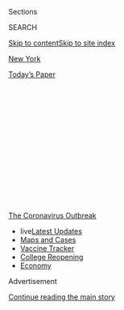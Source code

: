 <div id="app">

<div>

<div>

<div>

<div class="NYTAppHideMasthead css-1q2w90k e1suatyy0">

<div class="section css-ui9rw0 e1suatyy2">

<div class="css-eph4ug er09x8g0">

<div class="css-6n7j50">

</div>

<span class="css-1dv1kvn">Sections</span>

<div class="css-10488qs">

<span class="css-1dv1kvn">SEARCH</span>

</div>

[Skip to content](#site-content)[Skip to site index](#site-index)

</div>

<div id="masthead-section-label" class="css-1wr3we4 eaxe0e00">

[New
York](https://www.nytimes3xbfgragh.onion/section/nyregion)

</div>

<div class="css-10698na e1huz5gh0">

</div>

</div>

<div id="masthead-bar-one" class="section hasLinks css-15hmgas e1csuq9d3">

<div class="css-uqyvli e1csuq9d0">

</div>

<div class="css-1uqjmks e1csuq9d1">

</div>

<div class="css-9e9ivx">

[](https://myaccount.nytimes3xbfgragh.onion/auth/login?response_type=cookie&client_id=vi)

</div>

<div class="css-1bvtpon e1csuq9d2">

[Today’s
Paper](https://www.nytimes3xbfgragh.onion/section/todayspaper)

</div>

</div>

</div>

</div>

<div data-aria-hidden="false">

<div id="site-content" data-role="main">

<div>

<div class="css-1aor85t" style="opacity:0.000000001;z-index:-1;visibility:hidden">

<div class="css-1hqnpie">

<div class="css-epjblv">

<span class="css-17xtcya">[New
York](/section/nyregion)</span><span class="css-x15j1o">|</span><span class="css-fwqvlz">They
Filed for Unemployment Last Month. They Haven’t Seen a
Dime.</span>

</div>

<div class="css-k008qs">

<div class="css-1iwv8en">

<span class="css-18z7m18"></span>

<div>

</div>

</div>

<span class="css-1n6z4y">https://nyti.ms/2Vk5zNQ</span>

<div class="css-1705lsu">

<div class="css-4xjgmj">

<div class="css-4skfbu" data-role="toolbar" data-aria-label="Social Media Share buttons, Save button, and Comments Panel with current comment count" data-testid="share-tools">

  - 
  - 
  - 
  - 
    
    <div class="css-6n7j50">
    
    </div>

  - 

</div>

</div>

</div>

</div>

</div>

</div>

<div id="NYT_TOP_BANNER_REGION" class="css-13pd83m">

<div>

<div id="styln-prism-menu-1592847958612" class="section interactive-content interactive-size-medium css-1edisqu">

<div class="css-17ih8de interactive-body">

<div id="scroll-container" class="css-1gj85ro">

[<span class="styln-title-wrap"><span class="css-1pje3qr">The
Coronavirus</span><span class="css-1pje3qr">
Outbreak</span></span>](https://www.nytimes3xbfgragh.onion/news-event/coronavirus?action=click&pgtype=Article&state=default&region=TOP_BANNER&context=storylines_menu)

  - <span class="css-kqxiym" data-emphasize="true">live</span>[Latest
    Updates](https://www.nytimes3xbfgragh.onion/2020/08/04/world/coronavirus-cases.html?action=click&pgtype=Article&state=default&region=TOP_BANNER&context=storylines_menu)
  - [Maps and
    Cases](https://www.nytimes3xbfgragh.onion/interactive/2020/us/coronavirus-us-cases.html?action=click&pgtype=Article&state=default&region=TOP_BANNER&context=storylines_menu)
  - [Vaccine
    Tracker](https://www.nytimes3xbfgragh.onion/interactive/2020/science/coronavirus-vaccine-tracker.html?action=click&pgtype=Article&state=default&region=TOP_BANNER&context=storylines_menu)
  - [College
    Reopening](https://www.nytimes3xbfgragh.onion/2020/08/02/us/covid-college-reopening.html?action=click&pgtype=Article&state=default&region=TOP_BANNER&context=storylines_menu)
  - [Economy](https://www.nytimes3xbfgragh.onion/live/2020/08/04/business/stock-market-today-coronavirus?action=click&pgtype=Article&state=default&region=TOP_BANNER&context=storylines_menu)

</div>

</div>

</div>

</div>

</div>

<div id="top-wrapper" class="css-1sy8kpn">

<div id="top-slug" class="css-l9onyx">

Advertisement

</div>

[Continue reading the main
story](#after-top)

<div class="ad top-wrapper" style="text-align:center;height:100%;display:block;min-height:250px">

<div id="top" class="place-ad" data-position="top" data-size-key="top">

</div>

</div>

<div id="after-top">

</div>

</div>

<div>

<div id="sponsor-wrapper" class="css-1hyfx7x">

<div id="sponsor-slug" class="css-19vbshk">

Supported by

</div>

[Continue reading the main
story](#after-sponsor)

<div id="sponsor" class="ad sponsor-wrapper" style="text-align:center;height:100%;display:block">

</div>

<div id="after-sponsor">

</div>

</div>

<div class="css-186x18t">

</div>

<div class="css-1vkm6nb ehdk2mb0">

# They Filed for Unemployment Last Month. They Haven’t Seen a Dime.

</div>

Crashing websites, disconnected calls and problems with state-issued
debit cards are common for the 1.2 million New Yorkers seeking relief.

<div class="css-79elbk" data-testid="photoviewer-wrapper">

<div class="css-z3e15g" data-testid="photoviewer-wrapper-hidden">

</div>

<div class="css-1a48zt4 ehw59r15" data-testid="photoviewer-children">

![<span class="css-16f3y1r e13ogyst0" data-aria-hidden="true">“I’m
trying to spend $50 a week or less,” said Amy Berryman, who was laid off
from a wine bar in Manhattan and has not received the unemployment pay
the state said it sent weeks
ago.</span><span class="css-cnj6d5 e1z0qqy90" itemprop="copyrightHolder"><span class="css-1ly73wi e1tej78p0">Credit...</span><span><span>James
Estrin/The New York
Times</span></span></span>](https://static01.graylady3jvrrxbe.onion/images/2020/04/17/nyregion/17NYVIRUS-UNEMPLOYED1/merlin_171623994_88007ca7-4427-45ee-b170-6e1cfe3d715b-articleLarge.jpg?quality=75&auto=webp&disable=upscale)

</div>

</div>

<div class="css-18e8msd">

<div class="css-vp77d3 epjyd6m0">

<div class="css-hus3qt ey68jwv0" data-aria-hidden="true">

[![Matthew
Haag](https://static01.graylady3jvrrxbe.onion/images/2018/06/14/multimedia/author-matthew-haag/author-matthew-haag-thumbLarge.jpg
"Matthew Haag")](https://www.nytimes3xbfgragh.onion/by/matthew-haag)

</div>

<div class="css-1baulvz">

By [<span class="css-1baulvz last-byline" itemprop="name">Matthew
Haag</span>](https://www.nytimes3xbfgragh.onion/by/matthew-haag)

</div>

</div>

  - 
    
    <div class="css-ld3wwf e16638kd2">
    
    April 17,
    2020
    
    </div>

  - 
    
    <div class="css-4xjgmj">
    
    <div class="css-d8bdto" data-role="toolbar" data-aria-label="Social Media Share buttons, Save button, and Comments Panel with current comment count" data-testid="share-tools">
    
      - 
      - 
      - 
      - 
        
        <div class="css-6n7j50">
        
        </div>
    
      - 
    
    </div>
    
    </div>

</div>

</div>

<div class="section meteredContent css-1r7ky0e" name="articleBody" itemprop="articleBody">

<div class="css-1fanzo5 StoryBodyCompanionColumn">

<div class="css-53u6y8">

Gov. Andrew M. Cuomo has repeatedly promised to fix New York’s archaic
unemployment-insurance system, which has been overwhelmed by an
[unprecedented wave of
claims](https://www.nytimes3xbfgragh.onion/2020/05/14/business/economy/coronavirus-unemployment-claims.html).

The state has teamed up with Google to overhaul the online application,
added thousands of workers at call centers while expanded call-volume
capacity, and vowed to address outstanding unemployment claims within 72
hours.

Carly Keohane has yet to benefit from any of the improvements.

Ms. Keohane, who lost her waitressing job in Rochester, N.Y., has been
waiting a month to receive $2,124 in unemployment payments as a direct
deposit into her bank account.

But the state instead told her that the money had been deposited on a
state-issued debit card, which she never received. She cannot reach
anyone on the phone to find out where it is.

</div>

</div>

<div class="css-1fanzo5 StoryBodyCompanionColumn">

<div class="css-53u6y8">

“I call the Department of Labor every single day, and I know the options
by heart now,” said Ms. Keohane, 31, whose checking account was down to
$10.35. “It would be OK if I just knew where the money was.”

As the [coronavirus
pandemic](https://www.nytimes3xbfgragh.onion/2020/04/15/nyregion/coronavirus-face-masks-andrew-cuomo.html)
and near-nationwide stay-at-home orders exact an astonishing toll on the
U.S. economy, [state unemployment systems have
cratered](https://www.nytimes3xbfgragh.onion/2020/04/04/nyregion/coronavirus-ny-unemployment-benefits.html)
under a never-before-seen [deluge of jobless
claims](https://www.nytimes3xbfgragh.onion/2020/04/02/business/economy/coronavirus-unemployment-claims.html).
In the past four weeks, [about 22 million workers filed jobless
claims](https://www.nytimes3xbfgragh.onion/2020/04/16/business/economy/unemployment-numbers-coronavirus.html),
including about 1.2 million New Yorkers.

Unemployment systems, some of which rely on an antiquated computer
programming language that has largely gone the way of dinosaurs, were
not built for such a rush of claimants.

They also were not built for a new class of workers — independent
contractors and the self-employed — who are eligible for assistance
during the outbreak.

The results have been disastrous and maddening. Many people have had
their online applications crash before they could hit submit, requiring
them to start over from scratch. They have endured hourslong wait times
over several days only to be randomly disconnected, or connected with
representatives who say they cannot address their problems.

</div>

</div>

<div class="css-1fanzo5 StoryBodyCompanionColumn">

<div class="css-53u6y8">

In other states, [including
Kansas](https://www.kansascity.com/news/local/article242013491.html) and
Missouri, applicants say that they are still waiting for unemployment
payments to arrive, and that they have experienced long wait times on
the phone, as well as busy signals, disconnections and error-prone
online
applications.

<div id="NYT_MAIN_CONTENT_1_REGION" class="css-9tf9ac">

<div>

<div id="styln-covid-updates-world" class="section interactive-content interactive-size-medium css-1ftcdic">

<div class="css-17ih8de interactive-body">

<div id="styln-briefing-block" data-asset-id="QXJ0aWNsZTpueXQ6Ly9hcnRpY2xlLzNhNGMwYWI5LWIwY2QtNWQwOS1hZTgwLTdjMGU3ZTA1OWQ2OA==">

<div class="briefing-block-header-section">

# [Latest Updates: Global Coronavirus Outbreak](https://www.nytimes3xbfgragh.onion/2020/08/04/world/coronavirus-cases.html?action=click&pgtype=Article&state=default&region=MAIN_CONTENT_1&context=storylines_live_updates)

<div class="briefing-block-ts">

Updated 2020-08-04T21:41:55.934Z

</div>

</div>

  - [As talks drag on, McConnell signals openness to jobless aid
    extension that Republicans have
    opposed.](https://www.nytimes3xbfgragh.onion/2020/08/04/world/coronavirus-cases.html?action=click&pgtype=Article&state=default&region=MAIN_CONTENT_1&context=storylines_live_updates#link-2daa96b5)
  - [Novavax sees encouraging results from two studies of its
    experimental
    vaccine.](https://www.nytimes3xbfgragh.onion/2020/08/04/world/coronavirus-cases.html?action=click&pgtype=Article&state=default&region=MAIN_CONTENT_1&context=storylines_live_updates#link-1228a480)
  - [Public and private schools in Maryland and elsewhere are divided
    over in-person
    instruction.](https://www.nytimes3xbfgragh.onion/2020/08/04/world/coronavirus-cases.html?action=click&pgtype=Article&state=default&region=MAIN_CONTENT_1&context=storylines_live_updates#link-4825b93)

<div class="briefing-block-footer">

<div class="briefing-block-footer-meta">

[See more
updates](https://www.nytimes3xbfgragh.onion/2020/08/04/world/coronavirus-cases.html?action=click&pgtype=Article&state=default&region=MAIN_CONTENT_1&context=storylines_live_updates)

</div>

<div class="briefing-block-briefinglinks">

<span>More live coverage:</span>
[Markets](https://www.nytimes3xbfgragh.onion/live/2020/08/04/business/stock-market-today-coronavirus?action=click&pgtype=Article&state=default&region=MAIN_CONTENT_1&context=storylines_live_updates)

</div>

</div>

</div>

</div>

</div>

</div>

</div>

Without unemployment assistance, they have relied on friends, family and
savings, if they have any, to survive.

For New York applicants lucky enough to get through and submit a claim,
some have been jolted awake at 2 a.m. by calls from the state Labor
Department seeking to confirm their identities.

Speaking in Albany on Thursday, the secretary to the governor, Melissa
DeRosa, said New York had been staggering under the weight of more than
a million claims for unemployment insurance, about four times the number
of people who lost jobs in the 2008 financial
crisis.<span class="css-8l6xbc evw5hdy0"> </span>

“We are going to continue doing everything we can to bring the system up
to deal with this scale,” she said.

A Labor Department spokesman said on Friday that after the agency made
changes to its unemployment system, including updating its application,
its call center had made more than 470,000 follow-up calls to New
Yorkers who had not submitted completed claims.

</div>

</div>

<div class="css-79elbk" data-testid="photoviewer-wrapper">

<div class="css-z3e15g" data-testid="photoviewer-wrapper-hidden">

</div>

<div class="css-1a48zt4 ehw59r15" data-testid="photoviewer-children">

![<span class="css-16f3y1r e13ogyst0" data-aria-hidden="true">Melvin
Taylor II, who has yet to receive a debit card with his unemployment
benefits, said he was searching through coats and pants for loose
change.</span><span class="css-cnj6d5 e1z0qqy90" itemprop="copyrightHolder"><span class="css-1ly73wi e1tej78p0">Credit...</span><span>James
Estrin/The New York
Times</span></span>](https://static01.graylady3jvrrxbe.onion/images/2020/04/17/nyregion/17NYVIRUS-UNEMPLOYED2/merlin_171623991_6544e554-b07b-493a-9c41-f4951ae738bf-articleLarge.jpg?quality=75&auto=webp&disable=upscale)

</div>

</div>

<div class="css-1fanzo5 StoryBodyCompanionColumn">

<div class="css-53u6y8">

Ms. Keohane was saving for a down payment on house. Instead, she has
withdrawn all of her money to pay for groceries and diapers and wipes
for her 2-year-old son.

</div>

</div>

<div class="css-1fanzo5 StoryBodyCompanionColumn">

<div class="css-53u6y8">

She has debated whether to get groceries from a food pantry but she
cannot bring herself to do it.

“It’s not right for me to have to go there,” she said. “There are people
who are more needy than me.”

Amy Berryman, a playwright who was let go from a wine bar in Manhattan
last month, has not received the debit card the state said it sent her
weeks ago. Every week when she has to certify her unemployment claim,
she asks that her payment be deposited into her bank account. It never
has been.

“I’m trying to spend $50 a week or less,” said Ms. Berryman, 31, as she
stood in line at a grocery store to buy fresh produce, which she has
been using to make lots of soup.

The $2.2 trillion federal stimulus that Congress passed last month set
aside especially generous benefits for those who recently lost jobs:
$600 a week on top of what states offer for unemployment. (The maximum
weekly unemployment in New York is $504.)

But the stimulus has exacerbated the problem for states, which are now
responsible for administering an enormous expansion of unemployment
benefits for previously ineligible workers. For the first time,
independent contractors and self-employed workers qualify
for<span class="css-8l6xbc evw5hdy0"> </span>relief.

But in New York and other states, those workers are facing an extra set
of head-scratching bureaucratic obstacles.

</div>

</div>

<div class="css-1fanzo5 StoryBodyCompanionColumn">

<div class="css-53u6y8">

Self-employed New Yorkers, for instance, must first apply for
traditional unemployment benefits even though they are not eligible.
Once the state denies their claim, they can then pursue the new
pandemic-related benefits available to them.

Jennifer Walsh, a self-employed hair stylist in upstate New York who
stopped working on March 14, submitted her application more than two
weeks ago. She is still waiting to be denied.

“Why is this even a step?” said Ms. Walsh, who added that many of her
friends in the hair business were in the same situation. “I understand
this is a new process for everyone, but in the meantime we are broke and
we have no answers.”

While she waits, Ms. Walsh has been using credit cards and her savings
to buy food and pay bills. “That will only go so far,” she
said.

<div id="NYT_MAIN_CONTENT_3_REGION" class="css-9tf9ac">

<div>

<div id="styln-prism-freeform-1594220623585" class="section interactive-content interactive-size-medium css-1ftcdic">

<div class="css-17ih8de interactive-body">

<div id="prism-freeform-block-85410" class="css-19mumt8" data-role="complementary" data-storyline="The Coronavirus Outbreak" data-truncated="true" tabindex="0">

<div class="css-a8d9oz">

<div class="css-eb027h">

[](https://www.nytimes3xbfgragh.onion/news-event/coronavirus?action=click&pgtype=Article&state=default&region=MAIN_CONTENT_3&context=storylines_faq)

### The Coronavirus Outbreak ›

#### Frequently Asked Questions

Updated August 4, 2020

  - #### I have antibodies. Am I now immune?
    
      - As of right now,[that seems likely, for at least several
        months.](https://www.nytimes3xbfgragh.onion/2020/07/22/health/covid-antibodies-herd-immunity.html?action=click&pgtype=Article&state=default&region=MAIN_CONTENT_3&context=storylines_faq)
        There have been frightening accounts of people suffering what
        seems to be a second bout of Covid-19. But experts say these
        patients may have a drawn-out course of infection, with the
        virus taking a slow toll weeks to months after initial exposure.
        People infected with the coronavirus typically
        [produce](https://www.nature.com/articles/s41586-020-2456-9)
        immune molecules called antibodies, which are [protective
        proteins made in response to an
        infection](https://www.nytimes3xbfgragh.onion/2020/05/07/health/coronavirus-antibody-prevalence.html?action=click&pgtype=Article&state=default&region=MAIN_CONTENT_3&context=storylines_faq)[.
        These antibodies
        may](https://www.nytimes3xbfgragh.onion/2020/05/07/health/coronavirus-antibody-prevalence.html?action=click&pgtype=Article&state=default&region=MAIN_CONTENT_3&context=storylines_faq)
        last in the body [only two to three
        months](https://www.nature.com/articles/s41591-020-0965-6),
        which may seem worrisome, but that’s perfectly normal after an
        acute infection subsides, said Dr. Michael Mina, an immunologist
        at Harvard University. It may be possible to get the coronavirus
        again, but it’s highly unlikely that it would be possible in a
        short window of time from initial infection or make people
        sicker the second time.

  - #### I’m a small-business owner. Can I get relief?
    
      - The [stimulus bills enacted in
        March](https://www.nytimes3xbfgragh.onion/article/small-business-loans-stimulus-grants-freelancers-coronavirus.html?action=click&pgtype=Article&state=default&region=MAIN_CONTENT_3&context=storylines_faq)
        offer help for the millions of American small businesses. Those
        eligible for aid are businesses and nonprofit organizations with
        fewer than 500 workers, including sole proprietorships,
        independent contractors and freelancers. Some larger companies
        in some industries are also eligible. The help being offered,
        which is being managed by the Small Business Administration,
        includes the Paycheck Protection Program and the Economic Injury
        Disaster Loan program. But lots of folks have [not yet seen
        payouts.](https://www.nytimes3xbfgragh.onion/interactive/2020/05/07/business/small-business-loans-coronavirus.html?action=click&pgtype=Article&state=default&region=MAIN_CONTENT_3&context=storylines_faq)
        Even those who have received help are confused: The rules are
        draconian, and some are stuck sitting on [money they don’t know
        how to
        use.](https://www.nytimes3xbfgragh.onion/2020/05/02/business/economy/loans-coronavirus-small-business.html?action=click&pgtype=Article&state=default&region=MAIN_CONTENT_3&context=storylines_faq)
        Many small-business owners are getting less than they expected
        or [not hearing anything at
        all.](https://www.nytimes3xbfgragh.onion/2020/06/10/business/Small-business-loans-ppp.html?action=click&pgtype=Article&state=default&region=MAIN_CONTENT_3&context=storylines_faq)

  - #### What are my rights if I am worried about going back to work?
    
      - Employers have to provide [a safe
        workplace](https://www.osha.gov/SLTC/covid-19/standards.html)
        with policies that protect everyone equally. [And if one of your
        co-workers tests positive for the coronavirus, the
        C.D.C.](https://www.nytimes3xbfgragh.onion/article/coronavirus-money-unemployment.html?action=click&pgtype=Article&state=default&region=MAIN_CONTENT_3&context=storylines_faq)
        has said that [employers should tell their
        employees](https://www.cdc.gov/coronavirus/2019-ncov/community/guidance-business-response.html)
        -- without giving you the sick employee’s name -- that they may
        have been exposed to the virus.

  - #### Should I refinance my mortgage?
    
      - [It could be a good
        idea,](https://www.nytimes3xbfgragh.onion/article/coronavirus-money-unemployment.html?action=click&pgtype=Article&state=default&region=MAIN_CONTENT_3&context=storylines_faq)
        because mortgage rates have [never been
        lower.](https://www.nytimes3xbfgragh.onion/2020/07/16/business/mortgage-rates-below-3-percent.html?action=click&pgtype=Article&state=default&region=MAIN_CONTENT_3&context=storylines_faq)
        Refinancing requests have pushed mortgage applications to some
        of the highest levels since 2008, so be prepared to get in line.
        But defaults are also up, so if you’re thinking about buying a
        home, be aware that some lenders have tightened their standards.

  - #### What is school going to look like in September?
    
      - It is unlikely that many schools will return to a normal
        schedule this fall, requiring the grind of [online
        learning](https://www.nytimes3xbfgragh.onion/2020/06/05/us/coronavirus-education-lost-learning.html?action=click&pgtype=Article&state=default&region=MAIN_CONTENT_3&context=storylines_faq),
        [makeshift child
        care](https://www.nytimes3xbfgragh.onion/2020/05/29/us/coronavirus-child-care-centers.html?action=click&pgtype=Article&state=default&region=MAIN_CONTENT_3&context=storylines_faq)
        and [stunted
        workdays](https://www.nytimes3xbfgragh.onion/2020/06/03/business/economy/coronavirus-working-women.html?action=click&pgtype=Article&state=default&region=MAIN_CONTENT_3&context=storylines_faq)
        to continue. California’s two largest public school districts —
        Los Angeles and San Diego — said on July 13, that [instruction
        will be remote-only in the
        fall](https://www.nytimes3xbfgragh.onion/2020/07/13/us/lausd-san-diego-school-reopening.html?action=click&pgtype=Article&state=default&region=MAIN_CONTENT_3&context=storylines_faq),
        citing concerns that surging coronavirus infections in their
        areas pose too dire a risk for students and teachers. Together,
        the two districts enroll some 825,000 students. They are the
        largest in the country so far to abandon plans for even a
        partial physical return to classrooms when they reopen in
        August. For other districts, the solution won’t be an
        all-or-nothing approach. [Many
        systems](https://bioethics.jhu.edu/research-and-outreach/projects/eschool-initiative/school-policy-tracker/),
        including the nation’s largest, New York City, are devising
        [hybrid
        plans](https://www.nytimes3xbfgragh.onion/2020/06/26/us/coronavirus-schools-reopen-fall.html?action=click&pgtype=Article&state=default&region=MAIN_CONTENT_3&context=storylines_faq)
        that involve spending some days in classrooms and other days
        online. There’s no national policy on this yet, so check with
        your municipal school system regularly to see what is happening
        in your
community.

<div id="styln-survey-component-85410" class="styln-survey-component" data-surveyname="faq" data-surveystoryline="coronavirus">

</div>

</div>

<div class="css-6mllg9">

</div>

<div class="css-pmm6ed">

<span class="css-5gimkt"></span>

</div>

</div>

</div>

</div>

</div>

</div>

</div>

Ms. DeRosa said on Thursday that roughly 275,000 New Yorkers still had
outstanding unemployment claims, most of them self-employed, which
requires additional paperwork and confirmation.

State officials said on Friday that the federal government was requiring
New York State to confirm that those workers were not eligible for
traditional unemployment before processing their claims for pandemic
assistance. The state is working to create a single unemployment
application for such workers.

But challenges with New York’s unemployment system are just the start of
problems for many people who are out of work. More than a half-dozen New
Yorkers who recently lost their jobs told The New York Times that they
asked that unemployment payments be deposited in their checking
accounts, but received debit cards instead.

</div>

</div>

<div class="css-1fanzo5 StoryBodyCompanionColumn">

<div class="css-53u6y8">

James Colón, who was let go from the Strand bookstore in Manhattan last
month, received one of the cards, issued by Key Bank, a regional bank
based in Cleveland. Its online banking system worked the first day, but
now shows an error message when he tries to log on.

Without access to Key Bank’s site, he cannot transfer the money into his
checking account to pay May rent. No one at Key Bank has been able to
resolve the problem, he said.

A Key Bank representative did not immediately respond to questions about
its unemployment benefits card. Other states, including Washington and
Indiana, also disperse unemployment assistance onto the bank’s cards.

The New York Labor Department had temporarily suspended direct deposit
payments because of back-end problems, state officials said. During that
period, the state issued the debit cards to ensure claimants received
payments.

“This situation is entirely unacceptable — we expect all our contractors
to responsibly and reliably deliver benefits for New Yorkers,” a Labor
Department spokesman said. “We will ensure every single New Yorker who
is entitled to unemployment benefits gets them.”

Bobbie de Matos, who lost her job as a server at a table-tennis themed
bar in Manhattan, received a Key Bank card, which she did not request.
It also does not work.

After calling the bank over many days, including holding for four hours
on one call, Ms. de Matos said she finally reached a representative who
told her that the card had not been assigned to her or anyone.

</div>

</div>

<div class="css-1fanzo5 StoryBodyCompanionColumn">

<div class="css-53u6y8">

She needed to ask the state’s Labor Department to fix the issue, the
person told her. But the state said it was an error with the bank. A new
card is supposed to arrive in the mail soon.

She is hoping everything will be cleared up by next Friday, when she is
scheduled to move from Manhattan to Brooklyn and will need to pay the
movers.

“It’s a complete mess,” said Ms. de Matos, 23.

Long before the stay-at-home orders, Melvin Taylor II was let go from a
production position in New York City. He received a Key Bank card in the
mail late last year for his unemployment benefits.

Right as mass layoffs and furloughs began about a month ago, Key Bank
alerted him that it had detected potential fraud on his card and
automatically canceled it.

Mr. Taylor said he had not been able to reach a bank representative to
order a replacement card.

“You’d be on the phone three hours, 59 minutes and 27 seconds, and then
the phone would cut off,” Mr. Taylor said.

He has resorted to searching through coats and pants for loose change —
he found about $20 — and has experimented with cheap and filling rice
and pasta recipes.

“There are a lot of different spices that you can put in rice,” he said.

Jesse McKinley contributed reporting.

</div>

</div>

</div>

<div>

</div>

<div>

</div>

<div>

</div>

<div>

<div id="bottom-wrapper" class="css-1ede5it">

<div id="bottom-slug" class="css-l9onyx">

Advertisement

</div>

[Continue reading the main
story](#after-bottom)

<div id="bottom" class="ad bottom-wrapper" style="text-align:center;height:100%;display:block;min-height:90px">

</div>

<div id="after-bottom">

</div>

</div>

</div>

</div>

</div>

## Site Index

<div>

</div>

## Site Information Navigation

  - [© <span>2020</span> <span>The New York Times
    Company</span>](https://help.nytimes3xbfgragh.onion/hc/en-us/articles/115014792127-Copyright-notice)

<!-- end list -->

  - [NYTCo](https://www.nytco.com/)
  - [Contact
    Us](https://help.nytimes3xbfgragh.onion/hc/en-us/articles/115015385887-Contact-Us)
  - [Work with us](https://www.nytco.com/careers/)
  - [Advertise](https://nytmediakit.com/)
  - [T Brand Studio](http://www.tbrandstudio.com/)
  - [Your Ad
    Choices](https://www.nytimes3xbfgragh.onion/privacy/cookie-policy#how-do-i-manage-trackers)
  - [Privacy](https://www.nytimes3xbfgragh.onion/privacy)
  - [Terms of
    Service](https://help.nytimes3xbfgragh.onion/hc/en-us/articles/115014893428-Terms-of-service)
  - [Terms of
    Sale](https://help.nytimes3xbfgragh.onion/hc/en-us/articles/115014893968-Terms-of-sale)
  - [Site
    Map](https://spiderbites.nytimes3xbfgragh.onion)
  - [Help](https://help.nytimes3xbfgragh.onion/hc/en-us)
  - [Subscriptions](https://www.nytimes3xbfgragh.onion/subscription?campaignId=37WXW)

</div>

</div>

</div>

</div>
